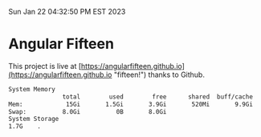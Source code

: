 Sun Jan 22 04:32:50 PM EST 2023

# Angular Fifteen


This project is live at [https://angularfifteen.github.io](https://angularfifteen.github.io "fifteen!") thanks to Github.

```bash
System Memory
               total        used        free      shared  buff/cache   available
Mem:            15Gi       1.5Gi       3.9Gi       520Mi       9.9Gi        12Gi
Swap:          8.0Gi          0B       8.0Gi
System Storage
1.7G	.
```

